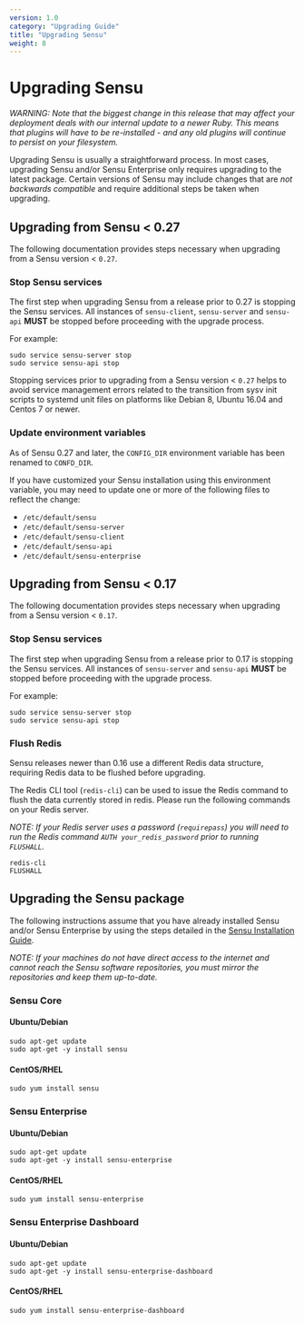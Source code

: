 ```yaml
---
version: 1.0
category: "Upgrading Guide"
title: "Upgrading Sensu"
weight: 8
---
```


# Upgrading Sensu

_WARNING: Note that the biggest change in this release that may affect your
deployment deals with our internal update to a newer Ruby. This means
that plugins will have to be re-installed - and any old plugins will
continue to persist on your filesystem._

Upgrading Sensu is usually a straightforward process. In most cases,
upgrading Sensu and/or Sensu Enterprise only requires upgrading to the
latest package. Certain versions of Sensu may include changes that are
*not backwards compatible* and require additional steps be taken when
upgrading.

## Upgrading from Sensu < 0.27

The following documentation provides steps necessary when upgrading
from a Sensu version < `0.27`.

### Stop Sensu services

The first step when upgrading Sensu from a release prior to 0.27 is
stopping the Sensu services. All instances of `sensu-client`,
`sensu-server` and `sensu-api` **MUST** be stopped before proceeding
with the upgrade process.

For example:

~~~ shell
sudo service sensu-server stop
sudo service sensu-api stop
~~~

Stopping services prior to upgrading from a Sensu version < `0.27`
helps to avoid service management errors related to the transition
from sysv init scripts to systemd unit files on platforms like Debian
8, Ubuntu 16.04 and Centos 7 or newer.

### Update environment variables

As of Sensu 0.27 and later, the `CONFIG_DIR` environment variable has been
renamed to `CONFD_DIR`.

If you have customized your Sensu installation using this environment variable,
you may need to update one or more of the following files to reflect the change:

  *  `/etc/default/sensu`
  *  `/etc/default/sensu-server`
  *  `/etc/default/sensu-client`
  *  `/etc/default/sensu-api`
  *  `/etc/default/sensu-enterprise`

## Upgrading from Sensu < 0.17

The following documentation provides steps necessary when upgrading
from a Sensu version < `0.17`.

### Stop Sensu services

The first step when upgrading Sensu from a release prior to 0.17 is
stopping the Sensu services. All instances of `sensu-server` and
`sensu-api` **MUST** be stopped before proceeding with the upgrade
process.

For example:

~~~ shell
sudo service sensu-server stop
sudo service sensu-api stop
~~~

### Flush Redis

Sensu releases newer than 0.16 use a different Redis data structure,
requiring Redis data to be flushed before upgrading.

The Redis CLI tool (`redis-cli`) can be used to issue the Redis
command to flush the data currently stored in redis. Please run the
following commands on your Redis server.

_NOTE: If your Redis server uses a password (`requirepass`) you will
need to run the Redis command `AUTH your_redis_password` prior to
running `FLUSHALL`._

~~~ shell
redis-cli
FLUSHALL
~~~

## Upgrading the Sensu package

The following instructions assume that you have already installed
Sensu and/or Sensu Enterprise by using the steps detailed in the
[Sensu Installation Guide](installation-overview).

_NOTE: If your machines do not have direct access to the internet and
cannot reach the Sensu software repositories, you must mirror the
repositories and keep them up-to-date._

### Sensu Core

#### Ubuntu/Debian

~~~ shell
sudo apt-get update
sudo apt-get -y install sensu
~~~

#### CentOS/RHEL

~~~ shell
sudo yum install sensu
~~~

### Sensu Enterprise

#### Ubuntu/Debian

~~~ shell
sudo apt-get update
sudo apt-get -y install sensu-enterprise
~~~

#### CentOS/RHEL

~~~ shell
sudo yum install sensu-enterprise
~~~

### Sensu Enterprise Dashboard

#### Ubuntu/Debian

~~~ shell
sudo apt-get update
sudo apt-get -y install sensu-enterprise-dashboard
~~~

#### CentOS/RHEL

~~~ shell
sudo yum install sensu-enterprise-dashboard
~~~

